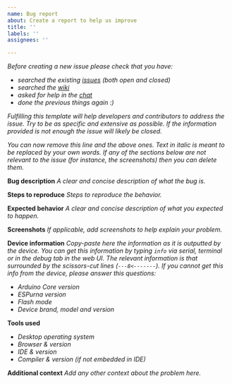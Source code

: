 ```yaml
---
name: Bug report
about: Create a report to help us improve
title: ''
labels: ''
assignees: ''

---
```


*Before creating a new issue please check that you have:*

* *searched the existing [issues](https://github.com/xoseperez/espurna/issues) (both open and closed)*
* *searched the [wiki](https://github.com/xoseperez/espurna/wiki)*
* *asked for help in the [chat](https://gitter.im/tinkerman-cat/espurna)*
* *done the previous things again :)*

*Fulfilling this template will help developers and contributors to address the issue. Try to be as specific and extensive as possible. If the information provided is not enough the issue will likely be closed.*

*You can now remove this line and the above ones. Text in italic is meant to be replaced by your own words. If any of the sections below are not relevant to the issue (for instance, the screenshots) then you can delete them.*

**Bug description**
*A clear and concise description of what the bug is.*

**Steps to reproduce**
*Steps to reproduce the behavior.*

**Expected behavior**
*A clear and concise description of what you expected to happen.*

**Screenshots**
*If applicable, add screenshots to help explain your problem.*

**Device information**
*Copy-paste here the information as it is outputted by the device. You can get this information by typing `info` via serial, terminal or in the debug tab in the web UI. The relevant information is that surrounded by the scissors-cut lines (`---8<-------`).*
*If you cannot get this info from the device, please answer this questions:*
* *Arduino Core version*
* *ESPurna version*
* *Flash mode*
* *Device brand, model and version*

**Tools used**
* *Desktop operating system*
* *Browser & version*
* *IDE & version*
* *Compiler & version (if not embedded in IDE)*

**Additional context**
*Add any other context about the problem here.*
